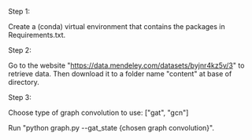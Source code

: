 Step 1:

Create a (conda) virtual environment that contains the packages in Requirements.txt.

Step 2:

Go to the website "https://data.mendeley.com/datasets/byjnr4kz5v/3" to retrieve data. Then download it to a folder name "content" at base of directory.

Step 3:

Choose type of graph convolution to use: ["gat", "gcn"]

Run "python graph.py --gat_state {chosen graph convolution}".
